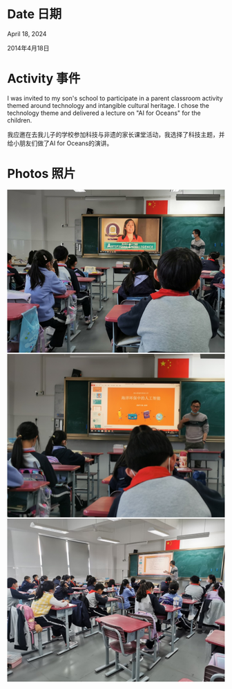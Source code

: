 # Date 日期
April 18, 2024

2014年4月18日
# Activity 事件
I was invited to my son's school to participate in a parent classroom activity themed around technology and intangible cultural heritage. I chose the technology theme and delivered a lecture on "AI for Oceans" for the children.

我应邀在去我儿子的学校参加科技与非遗的家长课堂活动，我选择了科技主题，并给小朋友们做了AI for Oceans的演讲。
# Photos 照片
![alt text](MRRJ2994.JPG)
![alt text](BDTZ7698.JPG)
![alt text](BDMY1453.JPG)